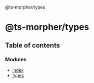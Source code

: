 @ts-morpher/types

# @ts-morpher/types

## Table of contents

### Modules

- [index](modules/index.md)
- [types](modules/types.md)
